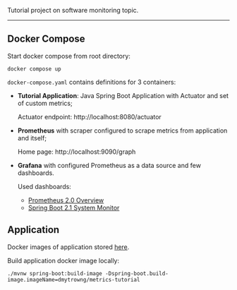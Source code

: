 Tutorial project on software monitoring topic.

---

## Docker Compose

Start docker compose from root directory:

```shell
docker compose up
```

`docker-compose.yaml` contains definitions for 3 containers:
 
- **Tutorial Application**: Java Spring Boot Application with Actuator and set of custom metrics;

  Actuator endpoint: http://localhost:8080/actuator

- **Prometheus** with scraper configured to scrape metrics from application and itself;

  Home page: http://localhost:9090/graph

- **Grafana** with configured Prometheus as a data source and few dashboards.

  Used dashboards:

  - [Prometheus 2.0 Overview](https://grafana.com/grafana/dashboards/3662-prometheus-2-0-overview/)
  - [Spring Boot 2.1 System Monitor](https://grafana.com/grafana/dashboards/11378-justai-system-monitor/)

## Application

Docker images of application stored [here](https://hub.docker.com/repository/docker/dmytrowng/metrics-tutorial).

Build application docker image locally: 

```shell
./mvnw spring-boot:build-image -Dspring-boot.build-image.imageName=dmytrowng/metrics-tutorial
```
